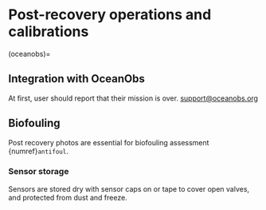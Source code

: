 # Post-recovery operations and calibrations

(oceanobs)=
## Integration with OceanObs
At first, user should report that their mission is over. support@oceanobs.org

## Biofouling
Post recovery photos are essential for biofouling assessment {numref}`antifoul`.

### Sensor storage
Sensors are stored dry with sensor caps on or tape to cover open valves, and protected from dust and freeze. 